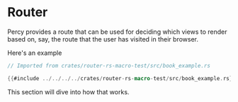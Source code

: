 # Router

Percy provides a route that can be used for deciding which views to render
based on, say, the route that the user has visited in their browser.

Here's an example

```rust
// Imported from crates/router-rs-macro-test/src/book_example.rs

{{#include ../../../../crates/router-rs-macro-test/src/book_example.rs}}
```

This section will dive into how that works.
